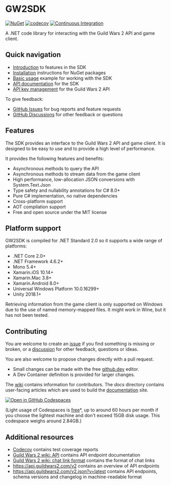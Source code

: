 # GW2SDK

[![NuGet][nuget-vpre-badge]][nuget]
[![codecov][codecov-badge]][codecov]
[![Continuous Integration][ci-badge]][actions]

A .NET code library for interacting with the Guild Wars 2 API and game client.

## Quick navigation

- [Introduction] to features in the SDK
- [Installation] instructions for NuGet packages
- [Basic usage][usage] example for working with the SDK
- [API documentation][api-docs] for the SDK
- [API key management][applications] for the Guild Wars 2 API

To give feedback:

- [GitHub Issues][new-issue] for bug reports and feature requests
- [GitHub Discussions][new-discussion] for other feedback or questions

## Features

The SDK provides an interface to the Guild Wars 2 API and game client. It is designed to be easy to use and to provide a high level of performance.

It provides the following features and benefits:

- Asynchronous methods to query the API
- Asynchronous methods to stream data from the game client
- High performance, low-allocation JSON conversions with System.Text.Json
- Type safety and nullability annotations for C# 8.0+
- Pure C# implementation, no native dependencies
- Cross-platform support
- AOT compilation support
- Free and open source under the MIT license

## Platform support

GW2SDK is compiled for .NET Standard 2.0 so it supports a wide range of platforms:

- .NET Core 2.0+
- .NET Framework 4.6.2+
- Mono 5.4+
- Xamarin.iOS 10.14+
- Xamarin.Mac 3.8+
- Xamarin.Android 8.0+
- Universal Windows Platform 10.0.16299+
- Unity 2018.1+

Retrieving information from the game client is only supported on Windows due to the use of named memory-mapped files. It might work in Wine, but it has not been tested.


## Contributing

You are welcome to create an [issue][new-issue] if you find something is missing or broken, or a [discussion][new-discussion] for other feedback, questions or ideas.

You are also welcome to propose changes directly with a pull request.

- Small changes can be made with the free [github.dev] editor.
- A Dev Container definition is provided for larger changes.

The [wiki] contains information for contributors. The _docs_ directory contains user-facing articles which are used to build the [documentation] site.

[![Open in GitHub Codespaces][codespaces-badge]](https://codespaces.new/sliekens/gw2sdk)

(Light usage of Codespaces is [free]*, up to around 60 hours per month if you choose the lightest machine and don't exceed 15GB disk usage. This codespace weighs around 2.84GB.)

## Additional resources

- [Codecov][codecov] contains test coverage reports
- [Guild Wars 2 wiki: API][api] contains API endpoint documentation
- [Guild Wars 2 wiki: chat link format][chatlinks] contains the format of chat links
- <https://api.guildwars2.com/v2> contains an overview of API endpoints
- <https://api.guildwars2.com/v2.json?v=latest> contains API endpoints, schema versions and changelog in machine-readable format

[//]:# (add links to the section below)
[actions]:https://github.com/sliekens/gw2sdk/actions?query=workflow%3A%22Continuous+Integration%22
[api]:https://wiki.guildwars2.com/wiki/API:Main
[chatlinks]:https://wiki.guildwars2.com/wiki/Chat_link_format
[ci-badge]:https://github.com/sliekens/gw2sdk/actions/workflows/ci.yml/badge.svg
[codecov-badge]:https://codecov.io/gh/sliekens/gw2sdk/branch/main/graph/badge.svg?token=2ZTDBRWWLR
[codecov]:https://codecov.io/gh/sliekens/gw2sdk
[codespaces-badge]:https://github.com/codespaces/badge.svg
[free]:https://docs.github.com/en/billing/managing-billing-for-github-codespaces/about-billing-for-github-codespaces#monthly-included-storage-and-core-hours-for-personal-accounts
[github.dev]:https://github.dev/sliekens/gw2sdk
[installation]:https://sliekens.github.io/gw2sdk/guide/installation
[introduction]:https://sliekens.github.io/gw2sdk/guide/introduction
[api-docs]:https://sliekens.github.io/gw2sdk/api/GuildWars2.html
[new-discussion]:https://github.com/sliekens/gw2sdk/discussions/new/choose
[new-issue]:https://github.com/sliekens/gw2sdk/issues/new
[nuget-vpre-badge]:https://img.shields.io/nuget/vpre/GW2SDK
[nuget]:https://www.nuget.org/packages/GW2SDK/
[usage]:https://sliekens.github.io/gw2sdk/guide/usage
[documentation]:https://sliekens.github.io/gw2sdk/
[wiki]:https://github.com/sliekens/gw2sdk/wiki
[applications]:https://account.arena.net/applications
